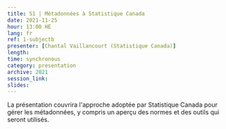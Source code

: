 ```yaml
---
title: S1 | Métadonnées à Statistique Canada
date: 2021-11-25
hour: 13:00 HE
lang: fr
ref: 1-subjectb
presenter: [Chantal Vaillancourt (Statistique Canada)]
length:
time: synchronous
category: presentation
archive: 2021
session_link:
slides:
---
```

La présentation couvrira l'approche adoptée par Statistique Canada pour gérer les métadonnées, y compris un aperçu des normes et des outils qui seront utilisés.

